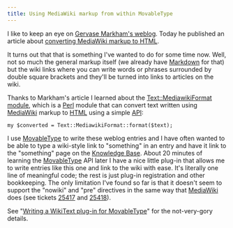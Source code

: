 ```yaml
---
title: Using MediaWiki markup from within MovableType
---
```


I like to keep an eye on [Gervase Markham's weblog](http://weblogs.mozillazine.org/gerv/). Today he published an article about [converting MediaWiki markup to HTML](http://weblogs.mozillazine.org/gerv/archives/2007/03/mediawiki2html.html).

It turns out that that is something I've wanted to do for some time now. Well, not so much the general markup itself (we already have [Markdown](http://www.wincent.com/knowledge-base/Markdown) for that) but the wiki links where you can write words or phrases surrounded by double square brackets and they'll be turned into links to articles on the wiki.

Thanks to Markham's article I learned about the [Text::MediawikiFormat module](http://search.cpan.org/~dprice/Text-MediawikiFormat-0.05/lib/Text/MediawikiFormat.pm), which is a [Perl](http://www.wincent.com/knowledge-base/Perl) module that can convert text written using [MediaWiki](http://www.wincent.com/knowledge-base/MediaWiki) markup to [HTML](http://www.wincent.com/knowledge-base/HTML) using a simple [API](http://www.wincent.com/knowledge-base/API):

    my $converted = Text::MediawikiFormat::format($text);

I use [MovableType](http://www.wincent.com/knowledge-base/MovableType) to write these weblog entries and I have often wanted to be able to type a wiki-style link to "something" in an entry and have it link to the "something" page on the [Knowledge Base](http://www.wincent.com/knowledge-base/Knowledge%20Base). About 20 minutes of learning the [MovableType](http://www.wincent.com/knowledge-base/MovableType) API later I have a nice little plug-in that allows me to write entries like this one and link to the wiki with ease. It's literally one line of meaningful code; the rest is just plug-in registration and other bookkeeping. The only limitation I've found so far is that it doesn't seem to support the "nowiki" and "pre" directives in the same way that [MediaWiki](http://www.wincent.com/knowledge-base/MediaWiki) does (see tickets [25417](http://rt.cpan.org/Ticket/Display.html?id=25417) and [25418](http://rt.cpan.org/Ticket/Display.html?id=25418)).

See "[Writing a WikiText plug-in for MovableType](http://www.wincent.com/knowledge-base/Writing%20a%20WikiText%20plug-in%20for%20MovableType)" for the not-very-gory details.
